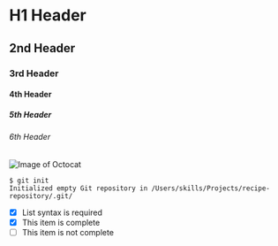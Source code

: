 # H1 Header
## 2nd Header
### 3rd Header
#### 4th Header
##### 5th Header
###### 6th Header

![Image of Octocat](https://www.clipartkey.com/mpngs/m/51-512958_github-octocat.png)

```
$ git init
Initialized empty Git repository in /Users/skills/Projects/recipe-repository/.git/
```

- [x] List syntax is required
- [x] This item is complete
- [ ] This item is not complete

